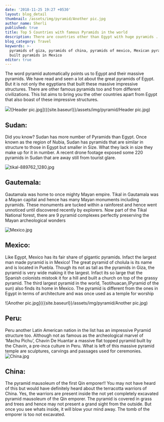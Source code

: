 ```yaml
---
date: '2018-11-25 19:27 +0530'
layout: blog_detail
thumbnail: /assets/img/pyramid/Another pic.jpg
author_name: Sherli
published: true
title: Top 5 Countries with famous Pyramids in the world
description: There are countries other than Egypt with huge pyramids ...
blog_category: Travel
keywords: >-
  pyramids of giza, pyramids of china, pyramids of mexico, Mexican pyramids, who
  built pyramids in Mexico
editor: true
---
```


The word pyramid automatically points us to Egypt and their massive pyramids. We have read and seen a lot about the great pyramids of Egypt. But it is not only the egyptians that built these massive impressive structures. There are other famous pyramids too and from different civilizations. This list aims to bring you the other countries apart from Egypt that also boast of these impressive structures.

![]({{site.baseurl}}/assets/img/pyramid/Header%20pic.jpg)![Header pic.jpg]({{site.baseurl}}/assets/img/pyramid/Header pic.jpg)

## Sudan:

Did you know? Sudan has more number of Pyramids than Egypt. Once known as the region of Nubia, Sudan has pyramids that are similar in structure to those in Egypt but smaller in Size. What they lack in size they make up for it in number. A recent drone footage exposed some 220 pyramids in Sudan that are away still from tourist glare.

![tikal-889762_1280.jpg]({{site.baseurl}}/assets/img/tikal-889762_1280.jpg)

## Gautemala:

Gautamala was home to once mighty Mayan empire. Tikal in Gautamala was a Mayan capital and hence has many Mayan monuments including pyramids. These monuments are tucked within a rainforest and hence went unnoticed until discovered recently by explorers. Now part of the Tikal National forest, there are 9 pyramid complexes perfectly preserving the Mayan archeological wonders

![Mexico.jpg]({{site.baseurl}}/assets/img/pyramid/Mexico.jpg)

## Mexico:

Like Egypt, Mexico has its fair share of gigantic pyramids. Infact the largest man made pyramid is in Mexico! The great pyramid of cholula is its name and is located in Puebla. Though its not as tall as the pyramids in Giza, the pyramid is very wide making it the largest. Infact its so large that the Spanish colonists mistook it for a hill and built a church on top of the grassy pyramid. The third largest pyramid in the world, Teotihuacan,(Pyramid of the sun) also finds its home in Mexico. The pyramid is different from the ones in Egypt in terms of architecture and was once used as a temple for worship

![Another pic.jpg]({{site.baseurl}}/assets/img/pyramid/Another pic.jpg)

## Peru:

Peru another Latin American nation in the list has an impressive Pyramid structure too. Although not as famous as the archeological marvel of ‘Machu Pichu’, Chavin De Huantar a massive flat topped pyramid built by the Chavin, a pre-inca culture in Peru. What is left of this massive pyramid temple are sculptures, carvings and passages used for ceremonies.
![China.jpg]({{site.baseurl}}/assets/img/pyramid/China.jpg)

## China:

The pyramid mausoleum of the first Qin emporer!! You may not have heard of this but would have definitely heard about the terracotta warriors of China. Yes, the warriors are present inside the not yet completely excavated pyramid mausoleum of the Qin emporer. The pyramid is covered in grass and trees and hence may not present a grand sight from the outside. But once you see whats inside, it will blow your mind away. The tomb of the emporer is too not excavated.
